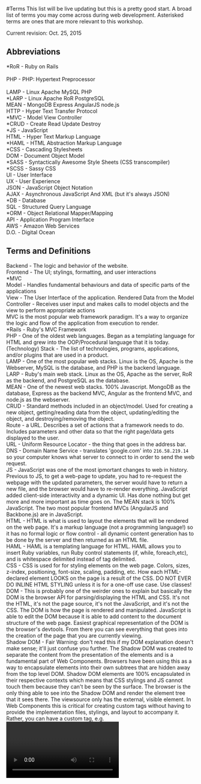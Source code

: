#Terms
This list will be live updating but this is a pretty good start. A broad list of terms you may come across during web development. Asterisked terms are ones that are more relevant to this workshop.<br />

Current revision: Oct. 25, 2015<br />

## Abbreviations
\*RoR - Ruby on Rails <br/><br />
PHP - PHP: Hypertext Preprocessor <br /><br />
LAMP - Linux Apache MySQL PHP<br />
\*LARP - Linux Apache RoR PostgreSQL<br />
MEAN - MongoDB Express AngularJS node.js<br />
HTTP - Hyper Text Transfer Protocol<br />
\*MVC - Model View Controller<br />
\*CRUD - Create Read Update Destroy<br />
\*JS - JavaScript<br />
HTML - Hyper Text Markup Language<br />
\*HAML - HTML Abstraction Markup Language<br />
\*CSS - Cascading Stylesheets<br />
DOM - Document Object Model<br />
\*SASS - Syntactically Awesome Style Sheets (CSS transcompiler)<br />
\*SCSS - Sassy CSS<br />
UI - User Interface<br />
UX - User Experience<br />
JSON - JavaScript Object Notation<br />
AJAX - Asynchronous JavaScript And XML (but it's always JSON)<br />
\*DB - Database<br />
SQL - Structured Query Language<br />
\*ORM - Object Relational Mapper/Mapping<br />
API - Application Program Interface<br />
AWS - Amazon Web Services<br />
D.O. - Digital Ocean<br />

## Terms and Definitions
Backend - The logic and behavior of the website.<br />
Frontend - The UI; stylings, formatting, and user interactions<br />
\*MVC<br />
  Model - Handles fundamental behaviours and data of specific parts of the applications<br />
  View - The User Interface of the application. Rendered Data from the Model<br />
  Controller - Receives user input and makes calls to model objects and the view to perform appropriate actions<br />
  MVC is the most popular web framework paradigm. It's a way to organize the logic and flow of the application from execution to render.<br />
\*Rails - Ruby's MVC Framework<br />
PHP - One of the oldest web languages. Began as a templating language for HTML and grew into the OOP/Procedural language that it is today.<br />
(Technology) Stack - The list of technologies, programs, applications, and/or plugins that are used in a product.<br />
LAMP - One of the most popular web stacks. Linux is the OS, Apache is the Webserver, MySQL is the database, and PHP is the backend language.<br />
LARP - Ruby's main web stack. Linux as the OS, Apache as the server, RoR as the backend, and PostgreSQL as the database.<br />
MEAN - One of the newest web stacks. 100% Javascript. MongoDB as the database, Express as the backend MVC, Angular as the frontend MVC, and node.js as the webserver.<br />
CRUD - Standard methods included in an object/model. Used for creating a new object, getting/reading data from the object, updating/editing the object, and destroying/removing the object.<br />
Route - a URL. Describes a set of actions that a framework needs to do. Includes parameters and other data so that the right page/data gets displayed to the user.<br />
URL - Uniform Resource Locator - the thing that goes in the address bar.<br />
DNS - Domain Name Service - translates 'google.com' into `216.58.219.14` so your computer knows what server to connect to in order to send the web request.<br />
JS - JavaScript was one of the most ipmortant changes to web in history. Previous to JS, to get a web-page to update, you had to re-request the webpage with the updated parameters, the server would have to return a new file, and the browser would have to re-render everything. JavaScript added client-side interactivity and a dynamic UI. Has done nothing but get more and more important as time goes on. The MEAN stack is 100% JavaScript. The two most popular frontend MVCs (AngularJS and Backbone.js) are in JavaScript.<br />
HTML - HTML is what is used to layout the elements that will be rendered on the web page. It's a markup language (not a programming language!) so it has no formal logic or flow control - all dynamic content generation has to be done by the server and then returned as an HTML file.<br />
HAML - HAML is a templating language for HTML. HAML allows you to insert Ruby variables, run Ruby control statements (if, while, foreach,etc), and is whitespace delimited instead of tag delimited.<br />
CSS - CSS is used for for styling elements on the web page. Colors, sizes, z-index, positioning, font-size, scaling, padding, etc. How each HTML-declared element LOOKS on the page is a result of the CSS. DO NOT EVER DO INLINE HTML STYLING unless it is for a one-off use case. Use classes!<br />
DOM - This is probably one of the weirder ones to explain but basically the DOM is the browser API for parsing/displaying the HTML and CSS. It's not the HTML, it's not the page source, it's not the JavaScript, and it's not the CSS. The DOM is how the page is rendered and manipulated. JavaScript is able to edit the DOM because it is able to add content to the document structure of the web page. Easiest graphical representation of the DOM is the browser's devtools. From there you can see everything that goes into the creation of the page that you are currently viewing.<br />
Shadow DOM - Fair Warning: don't read this if my DOM explanation doesn't make sense; it'll just confuse you further. The Shadow DOM was created to separate the content from the presentation of the elements and is a fundamental part of Web Components. Browsers have been using this as a way to encapsulate elements into their own subtrees that are hidden away from the top level DOM. Shadow DOM elements are 100% encapsulated in their respective contexts which means that CSS stylings and JS cannot touch them because they can't be seen by the surface. The browser is the only thing able to see into the Shadow DOM and render the element tree that it sees there. The viewsource only has the external, visible element. In Web Components this is critical for creating custom tags without having to provide the implementation files, stylings, and layout to accompany it. Rather, you can have a custom tag, e.g. <video /> and have its implementation hidden away in the Shadow DOM. If none of this makes sense, ignore it! We don't talk about it at all.<br />
SASS/SCSS - Transpiled language for CSS. Just a nicer syntax whose goal is to remove all of the annoying quirks of cross-browser compatibility and also to add in some features to vanilla CSS.<br />
UI - What the user sees<br />
UX - The interaction experience that the user has with the product. Good UX means the user can be productive, the layout makes sense, the flow of the application is cohesive, and the experience is overall good. Bad UX results in users not ever coming back or never discovering certain parts of your application.<br />
JSON - JSON is BASICALLY just a hash that is used to store data in an easy way. It's primarily used for passing data around the web from APIs.<br />
AJAX - AJAX is awesome. AJAX allows you to make server requests from JavaScript, receive data back from the response, and then process the data. So, lets say you wanted to implement infinite scrolling to your webpage, but you don't want to have to load EVERYTHING all at once - that would take forever. So instead, you load the first 50 items, and when the user makes it 80% down the page, you send an AJAX request to your webserver to get the next 50 items, process the data, and append them to the bottom of your current list. It saves bandwidth, adds interactivity to your webpage, and doesn't require a page refresh to do. AJAX rocks.<br />
DB - The database is how data is persistently stored on the web. There are two main types of databases - SQL/Relational Database, and NoSQL/Document Databases. SQL/Relational databases are visually similar to excel spreadsheets, with each table being a page in the document. Columns represent fields to be filled in, rows are entries into the table. Relations are how each table is connected to another table. For example, you have a users table and a comments table. Whenever someone makes a comment on something, the comment is added into the comments table with a user\_id field to tie it back to the specific user that made the comment. If you need to get the values from two+ tables, you can perform a JOIN on the data to link up specific columns from separate tables and link them together into a single result. Non-relational databases employ key-value pair arrays to store all of the data. Each user is stored in a (normally JSON) array with all of the fields being the key and the entries being the values. Think nested hash tables. NoSQL is extremely fast because of the lookup time of key-value arrays but aren't as useful at establishing relationships between entries in the database. Instead of having separate tables and a relation between the data, NoSQL would modify the user object to contain elements of the would-be relation. So for our users and comments, NoSQL would instead have a key-value array of the comments added to the post object that is being commented on in the first place.<br />
SQL - Pronounced ES-QUEUE-ELL or sequel (totally up to you on pronunciation). Syntax for performing actions on a database. A query is a 'sentence' that tells a database what to do. Insert, Update, Delete, SELECT, etc. Reads pretty closely to English and is the main way of getting data back from a database. Say you wanted all comments on a certain post: `SELECT * FROM comments WHERE post\_id = 2;`.<br />
ORM - ORMs are pretty cool. Rather than deal with reading/writing queries and handling the data they return, ORMs will handle the querying and instead populate an object with the results of the query. Normally a query from a DB will return an key-value array with all of the content you asked for and it's up to you to parse the fields to extract the data. ORMs will take this one step further and pre-populate a model with the results of a query so you can directly work with and manipulate an object rather than the query/data. Rails' ORM is ActiveRecord, Symfony's (PHP Framework) is Doctrine, Python uses SQLAlchemy, Node uses orm (yes that's its name), and ASP.NET uses Entity.<br />
API - API is a set of methods and functions that are able to be called to perform an action. API refers to both the functions themselves as well as their documentation. So if I said check the ActiveRecord API for searching, you would see a list of all of the functions ActiveRecord has for performing a search as well as how to properly use them and the data they return.<br />
Documentation - Instructions and Specifications on code. Whether it be how to use an API, what data types are supported, what version the code is, what functionality is supported, etc., documentation is absolutely necessary for software. Good documentation can lead to your code actually being enjoyable to use. Bad documentation will land you in infamy or worse, abandonment.<br />
AWS - AWS is the suite of applications for Web offered by Amazon. Popular applications are EC2 (Elastic Cloud Computing) which, for all intents and purposes, allows you to spin up webserver instances. S3 (Simple Storage Services) which is used mostly for static content storage (imgur stores the data of the image on S3 instead of on their own hard drives), Route53 which is a DNS web service, SES (Simple Email Service), and CloudWatch which provides monitoring for EC2 and EBS (Elastic Block Store).<br />
D.O. - Cloud-based web hosting company. I love DO and use them frequently for hosting applications.<br />
Heroku - Another cloud-base web hosting company. They have a free tier that is fantastic and are the most popular webhost for RoR apps.<br />
SaaS - Software as a Service - applications are hosted on the internet as web applications instead of installed on a computer. Popular webapps include Salesforce, LinkedIn, LogMeIn, Office365, iCloud, Google Docs, Dropbox, Adobe Creative, etc.<br />
Caching - Caching is saving data either on an intermediate webserver (cloudflare) or in the browser (cookies/webcache) so that data loads faster. If something is the same for everyone, you don't need to have the server recreate the HTML page every single time - just return the cached version.<br />
CloudFlare - CloudFlare protects and accelerates websites online. It adds a proxy inbetween users and your website and will cache, determine if a visitor is a bot (to prevent against D/DoS attacks), run analytics, and distribute content from servers around the world to speed up data requests (e.g. it's a lot faster to have an international site stored on servers internationally than have every single request have to come to a server in America or *insert home country here*).<br />
Persistence - opposite of ephemeral. Data that needs to be saved and cannot be tossed out after it's been viewed. Most content on the web is ephemeral (e.g. loading a specific of a web page and then throwing it out after the user no longer needs it) but some data (accounts, posts, comments, etc) needs to be persisted.<br />
Hash - a one-way algorithm that performs certain mathematical functions to obfuscate the data into a (hopefully) unique result. Popular hashing algorithms include MD5 (don't use), SHA, Whirlpool, and Blowfish.<br />
Salting - Adding a random string of characters to the end of a string pre-hashing to get unique outputs even when individual inputs may be the same.<br />
BCrypt - Software used for storing passwords in a database. Employs hashing and salting to make sure the data is properly obfuscated and cannot be decrypted. Not 100% secure, but good enough for most cases. If security is a priority, employ a 'Log in with Google' or 'Log in with Facebook' button.<br />

